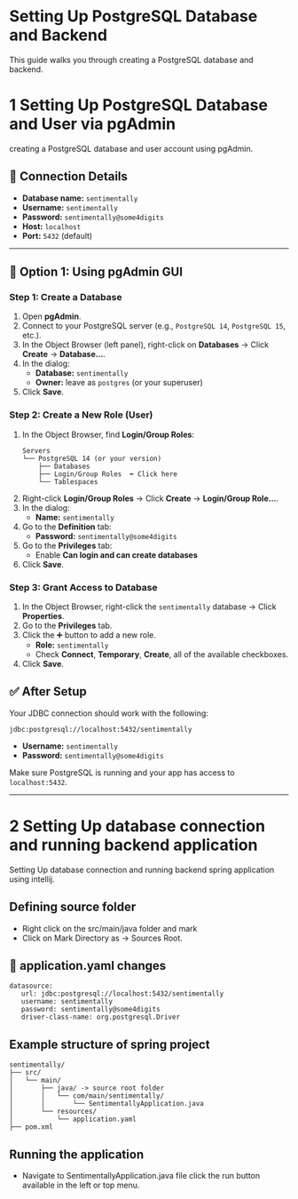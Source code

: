# Setting Up PostgreSQL Database and Backend

This guide walks you through creating a PostgreSQL database and backend.

# 1 Setting Up PostgreSQL Database and User via pgAdmin

creating a PostgreSQL database and user account using pgAdmin.

## 🔧 Connection Details

- **Database name:** `sentimentally`
- **Username:** `sentimentally`
- **Password:** `sentimentally@some4digits`
- **Host:** `localhost`
- **Port:** `5432` (default)

---

## 📘 Option 1: Using pgAdmin GUI

### Step 1: Create a Database
1. Open **pgAdmin**.
2. Connect to your PostgreSQL server (e.g., `PostgreSQL 14`, `PostgreSQL 15`, etc.).
3. In the Object Browser (left panel), right-click on **Databases** → Click **Create** → **Database…**.
4. In the dialog:
   - **Database:** `sentimentally`
   - **Owner:** leave as `postgres` (or your superuser)
5. Click **Save**.

### Step 2: Create a New Role (User)
1. In the Object Browser, find **Login/Group Roles**:
   ```
   Servers
   └── PostgreSQL 14 (or your version)
       ├── Databases
       ├── Login/Group Roles  ⬅️ Click here
       └── Tablespaces
   ```
2. Right-click **Login/Group Roles** → Click **Create** → **Login/Group Role…**.
3. In the dialog:
   - **Name:** `sentimentally`
4. Go to the **Definition** tab:
   - **Password:** `sentimentally@some4digits`
5. Go to the **Privileges** tab:
   - Enable **Can login and can create databases**
6. Click **Save**.

### Step 3: Grant Access to Database
1. In the Object Browser, right-click the `sentimentally` database → Click **Properties**.
2. Go to the **Privileges** tab.
3. Click the ➕ button to add a new role.
   - **Role:** `sentimentally`
   - Check **Connect**, **Temporary**, **Create**, all of the available checkboxes.
4. Click **Save**.

## ✅ After Setup

Your JDBC connection should work with the following:
```
jdbc:postgresql://localhost:5432/sentimentally
```
- **Username:** `sentimentally`
- **Password:** `sentimentally@some4digits`

Make sure PostgreSQL is running and your app has access to `localhost:5432`.

---

# 2 Setting Up database connection and running backend application

Setting Up database connection and running backend spring application using intellij.

## Defining source folder

- Right click on the src/main/java folder and mark
- Click on Mark Directory as → Sources Root.


## 🔧 application.yaml changes
   ```
   datasource:
      url: jdbc:postgresql://localhost:5432/sentimentally
      username: sentimentally
      password: sentimentally@some4digits
      driver-class-name: org.postgresql.Driver
   ```

## Example structure of spring project

```
sentimentally/
├── src/
│   └── main/
│       ├── java/ -> source root folder
│       │   └── com/main/sentimentally/
│       │       └── SentimentallyApplication.java
│       └── resources/
│           └── application.yaml
├── pom.xml

```

## Running the application

- Navigate to SentimentallyApplication.java file click the run button available in the left or top menu.
